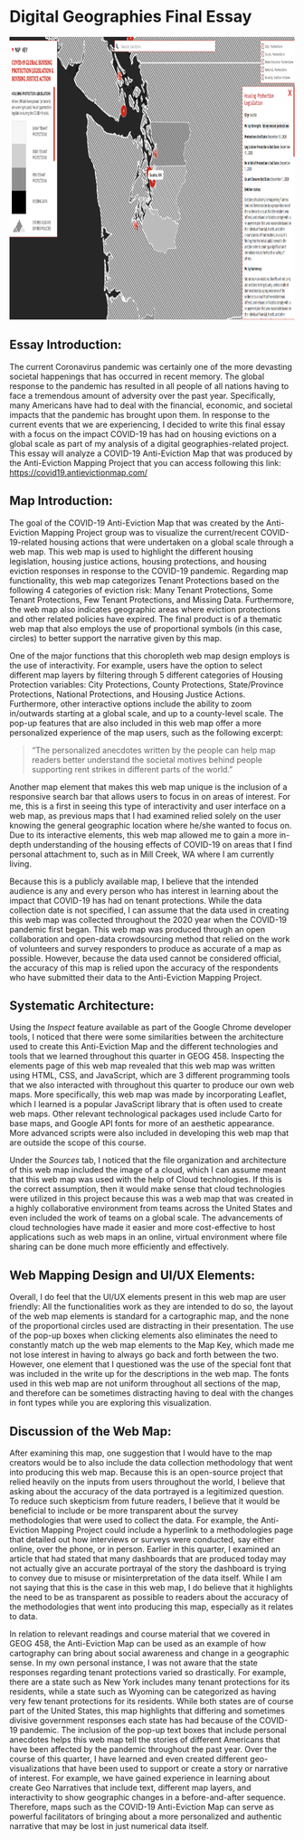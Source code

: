 # Digital Geographies Final Essay

<img src="images/Map.PNG" width="1000" height="500" alt="Anti-Eviction Map" />

## Essay Introduction:
  The current Coronavirus pandemic was certainly one of the more devasting societal happenings that has occurred in recent memory. The global response to the pandemic has resulted in all people of all nations having to face a tremendous amount of adversity over the past year. Specifically, many Americans have had to deal with the financial, economic, and societal impacts that the pandemic has brought upon them. In response to the current events that we are experiencing, I decided to write this final essay with a focus on the impact COVID-19 has had on housing evictions on a global scale as part of my analysis of a digital geographies-related project. This essay will analyze a COVID-19 Anti-Eviction Map that was produced by the Anti-Eviction Mapping Project that you can access following this link: https://covid19.antievictionmap.com/ 
  
## Map Introduction:
  The goal of the COVID-19 Anti-Eviction Map that was created by the Anti-Eviction Mapping Project group was to visualize the current/recent COVID-19-related housing actions that were undertaken on a global scale through a web map. This web map is used to highlight the different housing legislation, housing justice actions, housing protections, and housing eviction responses in response to the COVID-19 pandemic. Regarding map functionality, this web map categorizes Tenant Protections based on the following 4 categories of eviction risk: Many Tenant Protections, Some Tenant Protections, Few Tenant Protections, and Missing Data. Furthermore, the web map also indicates geographic areas where eviction protections and other related policies have expired. The final product is of a thematic web map that also employs the use of proportional symbols (in this case, circles) to better support the narrative given by this map. 
  
  One of the major functions that this choropleth web map design employs is the use of interactivity. For example, users have the option to select different map layers by filtering through 5 different categories of Housing Protection variables: City Protections, County Protections, State/Province Protections, National Protections, and Housing Justice Actions. Furthermore, other interactive options include the ability to zoom in/outwards starting at a global scale, and up to a county-level scale. The pop-up features that are also included in this web map offer a more personalized experience of the map users, such as the following excerpt:
<blockquote>
<p>“The personalized anecdotes written by the people can help map readers better understand the societal motives behind people supporting rent strikes in different parts of the world.”</p>
</blockquote>
  Another map element that makes this web map unique is the inclusion of a responsive search bar that allows users to focus in on areas of interest. For me, this is a first in seeing this type of interactivity and user interface on a web map, as previous maps that I had examined relied solely on the user knowing the general geographic location where he/she wanted to focus on. Due to its interactive elements, this web map allowed me to gain a more in-depth understanding of the housing effects of COVID-19 on areas that I find personal attachment to, such as in Mill Creek, WA where I am currently living.

  <p>Because this is a publicly available map, I believe that the intended audience is any and every person who has interest in learning about the impact that COVID-19 has had on tenant protections. While the data collection date is not specified, I can assume that the data used in creating this web map was collected throughout the 2020 year when the COVID-19 pandemic first began. This web map was produced through an open collaboration and open-data crowdsourcing method that relied on the work of volunteers and survey responders to produce as accurate of a map as possible. However, because the data used cannot be considered official, the accuracy of this map is relied upon the accuracy of the respondents who have submitted their data to the Anti-Eviction Mapping Project.</p>

## Systematic Architecture:
  Using the *Inspect* feature available as part of the Google Chrome developer tools, I noticed that there were some similarities between the architecture used to create this Anti-Eviction Map and the different technologies and tools that we learned throughout this quarter in GEOG 458. Inspecting the elements page of this web map revealed that this web map was written using HTML, CSS, and JavaScript, which are 3 different programming tools that we also interacted with throughout this quarter to produce our own web maps. More specifically, this web map was made by incorporating Leaflet, which I learned is a popular JavaScript library that is often used to create web maps. Other relevant technological packages used include Carto for base maps, and Google API fonts for more of an aesthetic appearance. More advanced scripts were also included in developing this web map that are outside the scope of this course. 
	
  Under the *Sources* tab, I noticed that the file organization and architecture of this web map included the image of a cloud, which I can assume meant that this web map was used with the help of Cloud technologies. If this is the correct assumption, then it would make sense that cloud technologies were utilized in this project because this was a web map that was created in a highly collaborative environment from teams across the United States and even included the work of teams on a global scale. The advancements of cloud technologies have made it easier and more cost-effective to host applications such as web maps in an online, virtual environment where file sharing can be done much more efficiently and effectively. 

## Web Mapping Design and UI/UX Elements:
  Overall, I do feel that the UI/UX elements present in this web map are user friendly: All the functionalities work as they are intended to do so, the layout of the web map elements is standard for a  cartographic map, and the none of the proportional circles used are distracting in their presentation. The use of the pop-up boxes when clicking elements also eliminates the need to constantly match up the web map elements to the Map Key, which made me not lose interest in having to always go back and forth between the two. However, one element that I questioned was the use of the special font that was included in the write up for the descriptions in the web map. The fonts used in this web map are not uniform throughout all sections of the map, and therefore can be sometimes distracting having to deal with the changes in font types while you are exploring this visualization. 

## Discussion of the Web Map:
  After examining this map, one suggestion that I would have to the map creators would be to also include the data collection methodology that went into producing this web map. Because this is an open-source project that relied heavily on the inputs from users throughout the world, I believe that asking about the accuracy of the data portrayed is a legitimized question. To reduce such skepticism from future readers, I believe that it would be beneficial to include or be more transparent about the survey methodologies that were used to collect the data. For example, the Anti-Eviction Mapping Project could include a hyperlink to a methodologies page that detailed out how interviews or surveys were conducted, say either online, over the phone, or in person. Earlier in this quarter, I examined an article that had stated that many dashboards that are produced today may not actually give an accurate portrayal of the story the dashboard is trying to convey due to misuse or misinterpretation of the data itself. While I am not saying that this is the case in this web map, I do believe that it highlights the need to be as transparent as possible to readers about the accuracy of the methodologies that went into producing this map, especially as it relates to data.
  
  In relation to relevant readings and course material that we covered in GEOG 458, the Anti-Eviction Map can be used as an example of how cartography can bring about social awareness and change in a geographic sense. In my own personal instance, I was not aware that the state responses regarding tenant protections varied so drastically. For example, there are a state such as New York includes many tenant protections for its residents, while a state such as Wyoming can be categorized as having very few tenant protections for its residents. While both states are of course part of the United States, this map highlights that differing and sometimes divisive government responses each state has had because of the COVID-19 pandemic. The inclusion of the pop-up text boxes that include personal anecdotes helps this web map tell the stories of different Americans that have been affected by the pandemic throughout the past year. Over the course of this quarter, I have learned and even created different geo-visualizations that have been used to support or create a story or narrative of interest. For example, we have gained experience in learning about create Geo Narratives that include text, different map layers, and interactivity to show geographic changes in a before-and-after sequence. Therefore, maps such as the COVID-19 Anti-Eviction Map can serve as powerful facilitators of bringing about a more personalized and authentic narrative that may be lost in just numerical data itself. 
